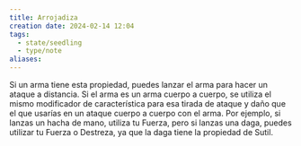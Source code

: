```yaml
---
title: Arrojadiza
creation date: 2024-02-14 12:04
tags:
  - state/seedling
  - type/note
aliases:
---
```


Si un arma tiene esta propiedad, puedes lanzar el arma para hacer un ataque a distancia. Si el arma es un arma cuerpo a cuerpo, se utiliza el mismo modificador de característica para esa tirada de ataque y daño que el que usarías en un ataque cuerpo a cuerpo con el arma. Por ejemplo, si lanzas un hacha de mano, utiliza tu Fuerza, pero si lanzas una daga, puedes utilizar tu Fuerza o Destreza, ya que la daga tiene la propiedad de Sutil.